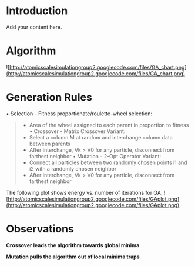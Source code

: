 # Introduction #

Add your content here.


# Algorithm #

![http://atomicscalesimulationgroup2.googlecode.com/files/GA_chart.png](http://atomicscalesimulationgroup2.googlecode.com/files/GA_chart.png)

# Generation Rules #


•  Selection - Fitness proportionate/roulette-wheel selection:
> -  Area of the wheel assigned to each parent in proportion to fitness
•  Crossover - Matrix Crossover Variant:
> -  Select a column M at random and interchange column data between parents
> -  After interchange, Vk > V0 for any particle, disconnect from farthest neighbor
•  Mutation - 2-Opt Operator Variant:
> -  Connect all particles between two randomly chosen points i1 and i2 with a randomly chosen neighbor
> -  After interchange, Vk > V0 for any particle, disconnect from farthest neighbor

The following plot shows energy vs. number of iterations for GA.
![http://atomicscalesimulationgroup2.googlecode.com/files/GAplot.png](http://atomicscalesimulationgroup2.googlecode.com/files/GAplot.png)

# Observations #

**Crossover leads the algorithm towards global minima**

**Mutation pulls the algorithm out of local minima traps**

